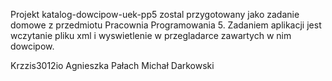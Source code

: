 Projekt katalog-dowcipow-uek-pp5 zostal przygotowany jako zadanie domowe z przedmiotu Pracownia Programowania 5.
Zadaniem aplikacji jest wczytanie pliku xml i wyswietlenie w przegladarce zawartych w nim dowcipow.

Krzzis3012io
Agnieszka Pałach
Michał Darkowski